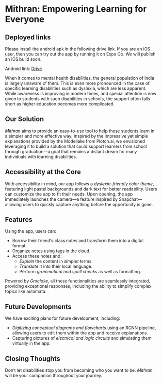 # Mithran: Empowering Learning for Everyone

## Deployed links

Please install the android apk in the following drive link. If you are an iOS user, then you can try out the app by running it on Expo Go. We will publish an iOS build soon.

Android link: [Drive](https://drive.google.com/drive/u/0/folders/1mDsBy9HYyWpa-HTUK4Euj5UHo2vSKCII)


When it comes to mental health disabilities, the general population of India is largely unaware of them. This is even more pronounced in the case of specific learning disabilities such as dyslexia, which are less apparent. While awareness is improving in modern times, and special attention is now given to students with such disabilities in schools, the support often falls short as higher education becomes more complicated.

## Our Solution

*Mithran* aims to provide an easy-to-use tool to help these students learn in a simpler and more effective way. Inspired by the impressive yet simple explanations provided by the Modellake from Plotch.ai, we envisioned leveraging it to build a solution that could support learners from school through graduation—a goal that remains a distant dream for many individuals with learning disabilities.

## Accessibility at the Core

With accessibility in mind, our app follows a *dyslexia-friendly color theme*, featuring light pastel backgrounds and dark text for better readability. Users can customize the app to fit their needs. Upon opening, the app immediately launches the camera—a feature inspired by Snapchat—allowing users to quickly capture anything before the opportunity is gone.

## Features

Using the app, users can:
- Borrow their friend's class notes and transform them into a digital format.
- Organize notes using tags in the cloud.
- Access these notes and:
  - *Explain* the content in simpler terms.
  - *Translate* it into their local language.
  - Perform *grammatical and spell checks* as well as formatting.

Powered by *Groclake*, all these functionalities are seamlessly integrated, providing exceptional responses, including the ability to simplify complex topics like automata.

## Future Developments

We have exciting plans for future development, including:
- *Digitizing conceptual diagrams and flowcharts* using an RCNN pipeline, allowing users to edit them within the app and receive explanations.
- Capturing pictures of *electrical and logic circuits* and simulating them virtually in the app.

## Closing Thoughts

Don’t let disabilities stop you from becoming who you want to be. *Mithran* will be your companion throughout your journey.